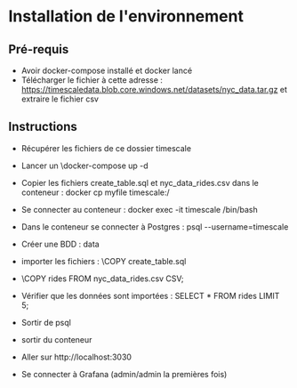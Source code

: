 # Installation de l'environnement

## Pré-requis

* Avoir docker-compose installé et docker lancé
* Télécharger le fichier à cette adresse : https://timescaledata.blob.core.windows.net/datasets/nyc_data.tar.gz et extraire le fichier csv

## Instructions

* Récupérer les fichiers de ce dossier timescale
* Lancer un  \docker-compose up -d
* Copier les fichiers create_table.sql et nyc_data_rides.csv dans le conteneur : docker cp myfile timescale:/
* Se connecter au conteneur : docker exec -it timescale /bin/bash
* Dans le conteneur se connecter à Postgres : psql --username=timescale 
* Créer une BDD : data
* importer les fichiers : \COPY create_table.sql
* \COPY rides FROM nyc_data_rides.csv CSV;
* Vérifier que les données sont importées : SELECT * FROM rides LIMIT 5;
* Sortir de psql
* sortir du conteneur

* Aller sur http://localhost:3030
* Se connecter à Grafana (admin/admin la premières fois)